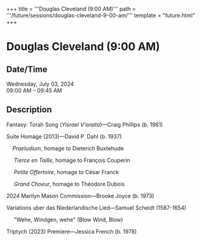 +++
title = '''Douglas Cleveland (9:00 AM)'''
path = '''/future/sessions/douglas-cleveland-9-00-am/'''
template = "future.html"
+++

<h1>Douglas Cleveland (9:00 AM)</h1>

<h2>Date/Time</h2>
<p>Wednesday, July 03, 2024<br>
09:00 AM – 09:45 AM</p>
<h2>Description</h2>

<div class="ag87-crtemvc-hsbk"><div class="css-vsf5of"><p class="carina-rte-public-DraftStyleDefault-block">Fantasy: Torah Song (<span style="font-style: italic;">Yisrael V’oraita</span>)—Craig Phillips (b. 1961)</p><p class="carina-rte-public-DraftStyleDefault-block">Suite Homage (2013)—David P. Dahl (b. 1937)</p><p class="carina-rte-public-DraftStyleDefault-block">&nbsp; &nbsp; <span style="font-style: italic;"> Praeludium</span>, homage to Dieterich Buxtehude</p><p class="carina-rte-public-DraftStyleDefault-block">&nbsp; &nbsp; &nbsp;<span style="font-style: italic;">Tierce en Taille</span>, homage to François Couperin</p><p class="carina-rte-public-DraftStyleDefault-block">&nbsp; &nbsp; &nbsp;<span style="font-style: italic;">Petite Offertoire</span>, homage to César Franck</p><p class="carina-rte-public-DraftStyleDefault-block">&nbsp; &nbsp; &nbsp;<span style="font-style: italic;">Grand Choeur</span>, homage to Théodore Dubois</p><p class="carina-rte-public-DraftStyleDefault-block">2024 Marilyn Mason Commission—Brooke Joyce (b. 1973)</p><p class="carina-rte-public-DraftStyleDefault-block">Variations uber das Niederlandische Lied—Samuel Scheidt (1587-1654)</p><p class="carina-rte-public-DraftStyleDefault-block">&nbsp; &nbsp; &nbsp;"Wehe, Windgen, wehe" (Blow Wind, Blow)</p><p class="carina-rte-public-DraftStyleDefault-block">Triptych (2023) Premiere—Jessica French (b. 1978)</p><p class="carina-rte-public-DraftStyleDefault-block">&nbsp;</p><p class="carina-rte-public-DraftStyleDefault-block">&nbsp;</p></div></div>


